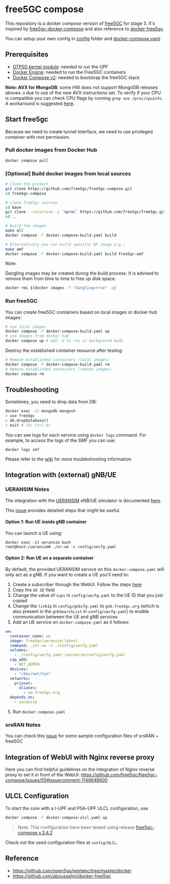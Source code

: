 # free5GC compose

This repository is a docker compose version of [free5GC](https://github.com/free5gc/free5gc) for stage 3. It's inspired by [free5gc-docker-compose](https://github.com/calee0219/free5gc-docker-compose) and also reference to [docker-free5gc](https://github.com/abousselmi/docker-free5gc).

You can setup your own config in [config](./config) folder and [docker-compose.yaml](docker-compose.yaml)

## Prerequisites

- [GTP5G kernel module](https://github.com/free5gc/gtp5g): needed to run the UPF
- [Docker Engine](https://docs.docker.com/engine/install): needed to run the Free5GC containers
- [Docker Compose v2](https://docs.docker.com/compose/install): needed to bootstrap the free5GC stack

**Note: AVX for MongoDB**: some HW does not support MongoDB releases above`4.4` due to use of the new AVX instructions set. To verify if your CPU is compatible you can check CPU flags by running `grep avx /proc/cpuinfo`. A workaround is suggested [here](https://github.com/free5gc/free5gc-compose/issues/30#issuecomment-897627049).

## Start free5gc

Because we need to create tunnel interface, we need to use privileged container with root permission.

### Pull docker images from Docker Hub

```bash
docker compose pull
```

### [Optional] Build docker images from local sources

```bash
# Clone the project
git clone https://github.com/free5gc/free5gc-compose.git
cd free5gc-compose

# clone free5gc sources
cd base
git clone --recursive -j `nproc` https://github.com/free5gc/free5gc.git
cd ..

# Build the images
make all
docker compose -f docker-compose-build.yaml build

# Alternatively you can build specific NF image e.g.:
make amf
docker compose -f docker-compose-build.yaml build free5gc-amf
```

Note:

Dangling images may be created during the build process. It is advised to remove them from time to time to free up disk space.

```bash
docker rmi $(docker images -f "dangling=true" -q)
```

### Run free5GC

You can create free5GC containers based on local images or docker hub images:

```bash
# use local images
docker compose -f docker-compose-build.yaml up
# use images from docker hub
docker compose up # add -d to run in background mode
```

Destroy the established container resource after testing:

```bash
# Remove established containers (local images)
docker compose -f docker-compose-build.yaml rm
# Remove established containers (remote images)
docker compose rm
```

## Troubleshooting

Sometimes, you need to drop data from DB:

```bash
docker exec -it mongodb mongosh
> use free5gc
> db.dropDatabase()
> exit # (Or Ctrl-D)
```

You can see logs for each service using `docker logs` command. For example, to access the logs of the _SMF_ you can use:

```console
docker logs smf
```

Please refer to the [wiki](https://github.com/free5gc/free5gc/wiki) for more troubleshooting information.

## Integration with (external) gNB/UE

### UERANSIM Notes

The integration with the [UERANSIM](https://github.com/aligungr/UERANSIM) eNB/UE simulator is documented [here](https://free5gc.org/guide/5-install-ueransim/).

This [issue](https://github.com/free5gc/free5gc-compose/issues/28) provides detailed steps that might be useful.

#### Option 1: Run UE inside gNB container

You can launch a UE using:

```console
docker exec -it ueransim bash
root@host:/ueransim# ./nr-ue -c config/uecfg.yaml
```

#### Option 2: Run UE on a separate container

By default, the provided UERANSIM service on this `docker-compose.yaml` will only act as a gNB. If you want to create a UE you'll need to:

1. Create a subscriber through the WebUI. Follow the steps [here](https://free5gc.org/guide/Webconsole/Create-Subscriber-via-webconsole/#4-open-webconsole)
1. Copy the `UE ID` field
1. Change the value of `supi` in `config/uecfg.yaml` to the UE ID that you just copied
1. Change the `linkIp` in `config/gnbcfg.yaml` to `gnb.free5gc.org` (which is also present in the `gnbSearchList` in `config/uecfg.yaml`) to enable communication between the UE and gNB services
1. Add an UE service on `docker-compose.yaml` as it follows:

```yaml
ue:
  container_name: ue
  image: free5gc/ueransim:latest
  command: ./nr-ue -c ./config/uecfg.yaml
  volumes:
    - ./config/uecfg.yaml:/ueransim/config/uecfg.yaml
  cap_add:
    - NET_ADMIN
  devices:
    - "/dev/net/tun"
  networks:
    privnet:
      aliases:
        - ue.free5gc.org
  depends_on:
    - ueransim
```

5. Run `docker-compose.yaml`

### srsRAN Notes

You can check this [issue](https://github.com/free5gc/free5gc-compose/issues/94) for some sample configuration files of srsRAN + free5GC

## Integration of WebUI with Nginx reverse proxy

Here you can find helpful guidelines on the integration of Nginx reverse proxy to set it in front of the WebUI: https://github.com/free5gc/free5gc-compose/issues/55#issuecomment-1146648600

## ULCL Configuration

To start the core with a I-UPF and PSA-UPF ULCL configuration, use

```bash
docker compose -f docker-compose-ulcl.yaml up
```

> Note: This configuration have been tested using release [free5gc-compose v.3.4.2](https://github.com/free5gc/free5gc-compose/tree/v.3.4.2)

Check out the used configuration files at `config/ULCL`.

## Reference

- https://github.com/open5gs/nextepc/tree/master/docker
- https://github.com/abousselmi/docker-free5gc
